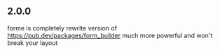 ## 2.0.0

forme is completely rewrite version of https://pub.dev/packages/form_builder much more powerful and won't break your layout